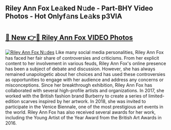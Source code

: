 ## Riley Ann Fox Le𝚊ked N𝚞de - Part-BHY Video Photos - Hot Onlyf𝚊ns Le𝚊ks p3VlA

# <h2><a href="http://ac51157.deff.icu/?id=Riley+Ann+Fox">🔗 New 👉🔴 Riley Ann Fox VIDEO Photos</a></h2>

[![Riley Ann Fox N𝚞des](https://i.imgur.com/rIISA9y.gif)](http://ac51157.deff.icu/?id=Riley+Ann+Fox)
Like many social media personalities, Riley Ann Fox has faced her fair share of controversies and criticisms. From her explicit content to her involvement in various feuds, Riley Ann Fox's online presence has been a subject of debate and discussion. However, she has always remained unapologetic about her choices and has used these controversies as opportunities to engage with her audience and address any concerns or misconceptions. Since her breakthrough exhibition, Riley Ann Fox has collaborated with several high-profile artists and organizations. In 2017, she worked with the British fashion brand Burberry to create a series of limited-edition scarves inspired by her artwork. In 2018, she was invited to participate in the Venice Biennale, one of the most prestigious art events in the world. Riley Ann Fox has also received several awards for her work, including the Young Artist of the Year Award from the British Art Awards in 2016.
